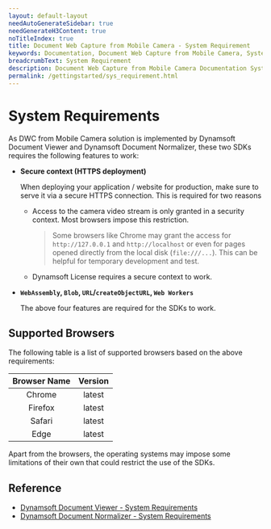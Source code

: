 ```yaml
---
layout: default-layout
needAutoGenerateSidebar: true
needGenerateH3Content: true
noTitleIndex: true
title: Document Web Capture from Mobile Camera - System Requirement
keywords: Documentation, Document Web Capture from Mobile Camera, System Requirement
breadcrumbText: System Requirement
description: Document Web Capture from Mobile Camera Documentation System Requirement
permalink: /gettingstarted/sys_requirement.html
---
```


# System Requirements

As DWC from Mobile Camera solution is implemented by Dynamsoft Document Viewer and Dynamsoft Document Normalizer, these two SDKs requires the following features to work:

- **Secure context (HTTPS deployment)**

  When deploying your application / website for production, make sure to serve it via a secure HTTPS connection. This is required for two reasons
  
  - Access to the camera video stream is only granted in a security context. Most browsers impose this restriction.
    > Some browsers like Chrome may grant the access for `http://127.0.0.1` and `http://localhost` or even for pages opened directly from the local disk (`file:///...`). This can be helpful for temporary development and test.
  
  - Dynamsoft License requires a secure context to work.

- **`WebAssembly`, `Blob`, `URL`/`createObjectURL`, `Web Workers`**

  The above four features are required for the SDKs to work.

## Supported Browsers

The following table is a list of supported browsers based on the above requirements:

  | Browser Name |             Version              |
  | :----------: | :------------------------------: |
  |    Chrome    |             latest               |
  |   Firefox    |             latest               |
  |    Safari    |             latest               |
  |     Edge     |             latest               |

Apart from the browsers, the operating systems may impose some limitations of their own that could restrict the use of the SDKs.

## Reference

- [Dynamsoft Document Viewer - System Requirements](https://officecn.dynamsoft.com:808/document-viewer/docs/gettingstarted/sys_requirement.html)
- [Dynamsoft Document Normalizer - System Requirements](https://www.dynamsoft.com/document-normalizer/docs/web/programming/javascript/user-guide/index.html#system-requirements)